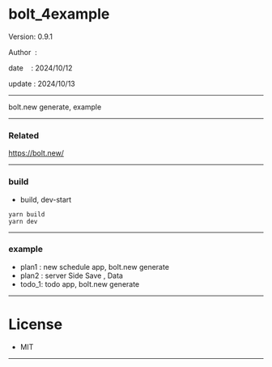 ﻿# bolt_4example

 Version: 0.9.1

 Author  :
 
 date    : 2024/10/12

 update : 2024/10/13

***

bolt.new generate, example

***
### Related

https://bolt.new/

***
### build

* build, dev-start

```
yarn build
yarn dev
```


***
### example

* plan1 : new schedule app,  bolt.new generate
* plan2 : server Side Save , Data
* todo_1: todo app, bolt.new generate

*** 
# License

* MIT

***

